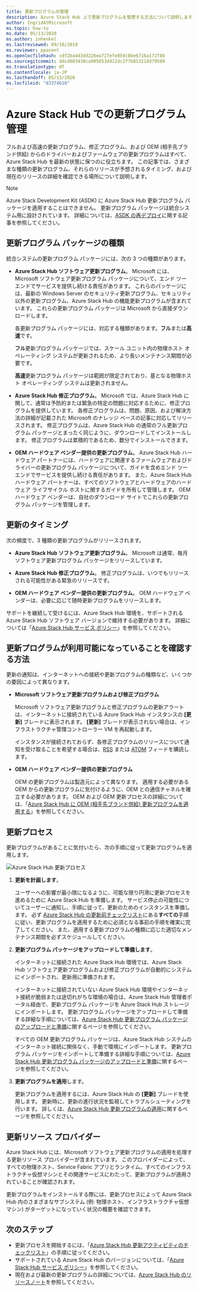 ```yaml
---
title: 更新プログラムの管理
description: Azure Stack Hub 上で更新プログラムを管理する方法について説明します
author: IngridAtMicrosoft
ms.topic: how-to
ms.date: 05/13/2020
ms.author: inhenkel
ms.lastreviewed: 09/10/2019
ms.reviewer: ppacent
ms.openlocfilehash: cdf2ba4d3dd226ea727efe05dc8be671ba172f8b
ms.sourcegitcommit: ddcd083430ca905653d412dc2f7b813218d79509
ms.translationtype: HT
ms.contentlocale: ja-JP
ms.lasthandoff: 05/13/2020
ms.locfileid: "83374610"
---
```

# <a name="manage-updates-in-azure-stack-hub"></a>Azure Stack Hub での更新プログラム管理

フルおよび高速の更新プログラム、修正プログラム、および OEM (相手先ブランド供給) からのドライバーおよびファームウェアの更新プログラムはすべて、Azure Stack Hub を最新の状態に保つのに役立ちます。 この記事では、さまざまな種類の更新プログラム、それらのリリースが予想されるタイミング、および現在のリリースの詳細を確認できる場所について説明します。

> [!Note]  
> Azure Stack Development Kit (ASDK) に Azure Stack Hub 更新プログラム パッケージを適用することはできません。 更新プログラム パッケージは統合システム用に設計されています。 詳細については、[ASDK の再デプロイ](https://docs.microsoft.com/azure-stack/asdk/asdk-redeploy)に関する記事を参照してください。

## <a name="update-package-types"></a>更新プログラム パッケージの種類

統合システムの更新プログラム パッケージには、次の 3 つの種類があります。

- **Azure Stack Hub ソフトウェア更新プログラム**。 Microsoft には、Microsoft ソフトウェア更新プログラム パッケージについて、エンド ツー エンドでサービスを提供し続ける責任があります。 これらのパッケージには、最新の Windows Server のセキュリティ更新プログラム、セキュリティ以外の更新プログラム、Azure Stack Hub の機能更新プログラムが含まれています。 これらの更新プログラム パッケージは Microsoft から直接ダウンロードします。

    各更新プログラム パッケージには、対応する種類があります。**フル**または**高速**です。

    **フル**更新プログラム パッケージでは、スケール ユニット内の物理ホスト オペレーティング システムが更新されるため、より長いメンテナンス期間が必要です。

    **高速**更新プログラム パッケージは範囲が限定されており、基となる物理ホスト オペレーティング システムは更新されません。

- **Azure Stack Hub 修正プログラム**。 Microsoft では、Azure Stack Hub に関して、通常は予防的または緊急の特定の問題に対応するために、修正プログラムを提供しています。 各修正プログラムは、問題、原因、および解決方法の詳細が記載された Microsoft のナレッジ ベースの記事に対応してリリースされます。 修正プログラムは、Azure Stack Hub の通常のフル更新プログラム パッケージとまったく同じように、ダウンロードしてインストールします。 修正プログラムは累積的であるため、数分でインストールできます。

- **OEM ハードウェア ベンダー提供の更新プログラム**。 Azure Stack Hub ハードウェア パートナーには、ハードウェアに関連するファームウェアおよびドライバーの更新プログラム パッケージについて、ガイドを含めエンド ツー エンドでサービスを提供し続ける責任があります。 また、Azure Stack Hub ハードウェア パートナーは、すべてのソフトウェアとハードウェアのハードウェア ライフサイクル ホストに関するガイドを所有して管理します。 OEM ハードウェア ベンダーは、自社のダウンロード サイトでこれらの更新プログラム パッケージを管理します。

## <a name="when-to-update"></a>更新のタイミング

次の頻度で、3 種類の更新プログラムがリリースされます。

- **Azure Stack Hub ソフトウェア更新プログラム**。 Microsoft は通常、毎月ソフトウェア更新プログラム パッケージをリリースしています。

- **Azure Stack Hub 修正プログラム**。 修正プログラムは、いつでもリリースされる可能性がある緊急のリリースです。

- **OEM ハードウェア ベンダー提供の更新プログラム**。 OEM ハードウェア ベンダーは、必要に応じて随時更新プログラムをリリースします。

サポートを継続して受けるには、Azure Stack Hub 環境を、サポートされる Azure Stack Hub ソフトウェア バージョンで維持する必要があります。 詳細については「[Azure Stack Hub サービス ポリシー](azure-stack-update-servicing-policy.md)」を参照してください。

## <a name="how-to-know-an-update-is-available"></a>更新プログラムが利用可能になっていることを確認する方法

更新の通知は、インターネットへの接続や更新プログラムの種類など、いくつかの要因によって異なります。

- **Microsoft ソフトウェア更新プログラムおよび修正プログラム**

    Microsoft ソフトウェア更新プログラムと修正プログラムの更新アラートは、インターネットに接続されている Azure Stack Hub インスタンスの **[更新]** ブレードに表示されます。 **[更新]** ブレードが表示されない場合は、インフラストラクチャ管理コントローラー VM を再起動します。

    インスタンスが接続されておらず、各修正プログラムのリリースについて通知を受け取ることを希望する場合は、[RSS](https://support.microsoft.com/app/content/api/content/feeds/sap/en-us/32d322a8-acae-202d-e9a9-7371dccf381b/rss) または [ATOM](https://support.microsoft.com/app/content/api/content/feeds/sap/en-us/32d322a8-acae-202d-e9a9-7371dccf381b/atom) フィードを購読します。

- **OEM ハードウェア ベンダー提供の更新プログラム**

    OEM の更新プログラムは製造元によって異なります。 適用する必要がある OEM からの更新プログラムに気付けるように、OEM との通信チャネルを確立する必要があります。 OEM および OEM 更新プロセスの詳細については、「[Azure Stack Hub に OEM (相手先ブランド供給) 更新プログラムを適用する](azure-stack-update-oem.md)」を参照してください。

## <a name="update-processes"></a>更新プロセス

更新プログラムがあることに気付いたら、次の手順に従って更新プログラムを適用します。

![Azure Stack Hub 更新プロセス](./media/azure-stack-updates/azure-stack-update-process.svg)

1. **更新を計画します**。

    ユーザーへの影響が最小限になるように、可能な限り円滑に更新プロセスを進めるために Azure Stack Hub を準備します。 サービス停止の可能性についてユーザーに通知し、手順に従って、更新のためのインスタンスを準備します。 必ず [Azure Stack Hub の更新前チェックリスト](release-notes-checklist.md)にある**すべての**手順に従い、更新プログラムを適用するために必須となる事前の手順を確実に完了してください。 また、適用する更新プログラムの種類に応じた適切なメンテナンス期間を必ずスケジュールしてください。

2. **更新プログラム パッケージをアップロードして準備します**。

    インターネットに接続された Azure Stack Hub 環境では、Azure Stack Hub ソフトウェア更新プログラムおよび修正プログラムが自動的にシステムにインポートされ、更新用に準備されます。

    インターネットに接続されていない Azure Stack Hub 環境やインターネット接続が脆弱または途切れがちな環境の場合は、Azure Stack Hub 管理者ポータル経由で、更新プログラム パッケージを Azure Stack Hub ストレージにインポートします。 更新プログラム パッケージをアップロードして準備する詳細な手順については、[Azure Stack Hub 更新プログラム パッケージのアップロードと準備](azure-stack-update-prepare-package.md)に関するページを参照してください。

    すべての OEM 更新プログラム パッケージは、Azure Stack Hub システムのインターネット接続に関係なく、手動で環境にインポートします。 更新プログラム パッケージをインポートして準備する詳細な手順については、[Azure Stack Hub 更新プログラム パッケージのアップロードと準備](azure-stack-update-prepare-package.md)に関するページを参照してください。

3. **更新プログラムを適用**します。

    更新プログラムを適用するには、Azure Stack Hub の **[更新]** ブレードを使用します。 更新時に、更新の進行状況を監視してトラブルシューティングを行います。 詳しくは、[Azure Stack Hub 更新プログラムの適用](azure-stack-apply-updates.md)に関するページを参照してください。

## <a name="the-update-resource-provider"></a>更新リソース プロバイダー

Azure Stack Hub には、Microsoft ソフトウェア更新プログラムの適用を処理する更新リソース プロバイダーが含まれています。 このプロバイダーによって、すべての物理ホスト、Service Fabric アプリとランタイム、すべてのインフラストラクチャ仮想マシンとその関連サービスにわたって、更新プログラムが適用されていることが確認されます。

更新プログラムをインストールする際には、更新プロセスによって Azure Stack Hub 内のさまざまなサブシステム (例: 物理ホスト、インフラストラクチャ仮想マシン) がターゲットになっていく状況の概要を確認できます。

## <a name="next-steps"></a>次のステップ

- 更新プロセスを開始するには、「[Azure Stack Hub 更新アクティビティのチェックリスト](release-notes-checklist.md)」の手順に従ってください。
- サポートされている Azure Stack Hub のバージョンについては、「[Azure Stack Hub サービス ポリシー](azure-stack-servicing-policy.md)」を参照してください。  
- 現在および最新の更新プログラムの詳細については、[Azure Stack Hub のリリースノート](release-notes.md)を参照してください。
